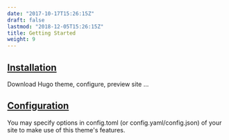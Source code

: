 ```yaml
---
date: "2017-10-17T15:26:15Z"
draft: false
lastmod: "2018-12-05T15:26:15Z"
title: Getting Started
weight: 9
---
```


## [Installation](./installation)

Download Hugo theme, configure, preview site ...

## [Configuration](./configuration)

You may specify options in config.toml (or config.yaml/config.json) of your site to make use of this theme's features.
